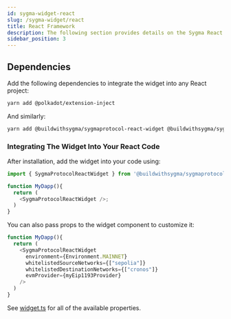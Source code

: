 ```yaml
---
id: sygma-widget-react
slug: /sygma-widget/react
title: React Framework
description: The following section provides details on the Sygma React Widget.
sidebar_position: 3
---
```


## Dependencies

Add the following dependencies to integrate the widget into any React project: 

```bash
yarn add @polkadot/extension-inject
```

And similarly:

```bash
yarn add @buildwithsygma/sygmaprotocol-react-widget @buildwithsygma/sygma-sdk-core
```

### Integrating The Widget Into Your React Code

After installation, add the widget into your code using:

```ts
import { SygmaProtocolReactWidget } from '@buildwithsygma/sygmaprotocol-react-widget';

function MyDapp(){
  return (
    <SygmaProtocolReactWidget />;
  )
}
```

You can also pass props to the widget component to customize it:

```ts
function MyDapp(){
  return (
    <SygmaProtocolReactWidget
      environment={Environment.MAINNET}
      whitelistedSourceNetworks={["sepolia"]}
      whitelistedDestinationNetworks={["cronos"]}
      evmProvider={myEip1193Provider}
    />
  )
}
```

See [widget.ts](https://github.com/sygmaprotocol/sygma-widget/blob/main/packages/widget/src/widget.ts) for all of the available properties.